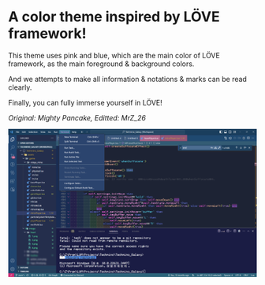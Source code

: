 # A color theme inspired by LÖVE framework!

This theme uses pink and blue, which are the main color of LÖVE framework, as the main foreground & background colors.

And we attempts to make all information & notations & marks can be read clearly.

Finally, you can fully immerse yourself in LÖVE!

*Original: Mighty Pancake, Editted: MrZ_26*

![example.png](example.png)
